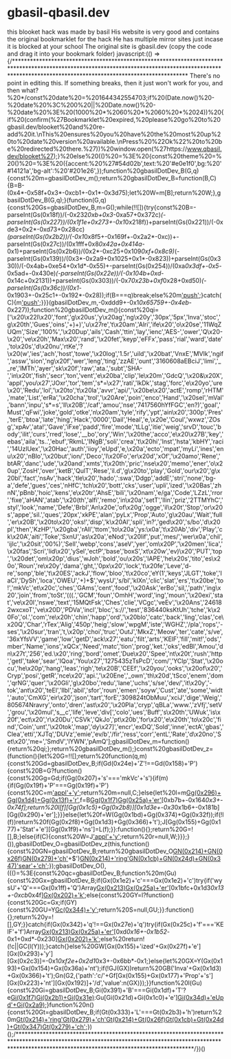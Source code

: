 # gbasil-qbasil.dev
this blooket hack was made by basil
His website is very good and contains the original bookmarklet for the hack
He has multiple mirror sites just incase it is blocked at your school
The original site is gbasil.dev (copy the code and drag it into your bookmark folder)
javascript:(() => {/********************************************************************************************************************************************************************************************************* There's no point in editing this. If something breaks, then it just won't work for you, and then what?%20*/const%20date%20=%201644342554703;if%20(Date.now()%20-%20date%20%3C%200%20||%20Date.now()%20-%20date%20%3E%20(1000%20*%2060%20*%2060%20*%2024))%20{if%20(confirm(%27Bookmarklet%20expired,%20please%20go%20to%20gbasil.dev/blooket%20and%20re-add%20it.\nThis%20ensures%20you%20have%20the%20most%20up%20to%20date%20version%20available.\nPress%20%22Ok%22%20to%20be%20redirected%20there.%27))%20window.open(%27https://www.qbasil.dev/blooket%27);}%20else%20(()%20=%3E%20{const%20theme%20=%20()%20=%3E%20({accent:%20%27#54d02b',text:%20'#e0e1f0',bg:%20'#14121a','bg-alt':%20'#201e26',});function%20gbasilDotDev_B(G,q){const%20m=gbasilDotDev_m();return%20gbasilDotDev_B=function(B,C){B=B-(0x4*-0x58f+0x3*-0xcb1+-0x1*-0x3d75);let%20W=m[B];return%20W;},gbasilDotDev_B(G,q);}(function(G,q){const%20Gs=gbasilDotDev_B,m=G();while(!![]){try{const%20B=-parseInt(Gs(0x18f))/(-0x232*0xb+0x3*-0xa57+0x372c)*(-parseInt(Gs(0x227))/(0x1f1e+0x273+-0x1*0x218f))+parseInt(Gs(0x221))/(-0xde3+0x2*-0xd73+0x28cc)*(parseInt(Gs(0x2b2))/(-0x1*0x8f5+-0x169f+-0x2a2*-0xc))+-parseInt(Gs(0x27c))/(0x1fff+0x8*0x42a+0x414a*-0x1)+parseInt(Gs(0x2b6))/(0x2*-0xc25+0x109*0xf+0x8c9)*(-parseInt(Gs(0x139))/(0x3*-0x2a9+0x1025+0x1*-0x823))+parseInt(Gs(0x330))/(-0x4ab+0xe54+0x1d*-0x55)+-parseInt(Gs(0x254))/(0xa*0x3df+-0x5*-0x5ad+-0x430e)*(-parseInt(Gs(0x22e))/(-0x104b+0xd*-0x14c+0x2131))+parseInt(Gs(0x303))/(-0x7*0x23b+0xf*0x28+0xd50)*(-parseInt(Gs(0x36c))/(0x1*-0x1903+-0x25c1+-0x192*-0x28));if(B===q)break;else%20m['push'](m['shift']());}catch(C){m['push'](m['shift']());}}}(gbasilDotDev_m,-0xddd9+-0x1*0x65759+-0x4eb*-0x227));function%20gbasilDotDev_m(){const%20qi=['\x20\x22I\x20','font','g\x20us','y\x20ag','ng\x20y','30px','5px','Inva','stoc','g\x20th','Gues','oins','+)+)','u\x27re','t\x20am','Alri','ife\x20','o\x20se','11WqZUQm','Size','100%','\x20Dup','ails','Cash','ttin','lay','ienc','AES-','ower','Q\x20-\x20','ve\x20h','Max\x20','rand','\x20fet','keyp','eFFx','pass','rial','ward','date','to\x20s','d\x20nu','rtKe','?\x20(w','ies','ach','host','towe','\x20log','1.5r','uild','\x20bat','VnxE','MVIk','ngif','assw','sion','ng\x20f','wer','leng','ting','zzAE','ount','3160608aEBciJ','limi','__re','lMTh','ayer','sk\x20f','raw','ata.','subt','SHA-','in\x20t','fish','secr','ton','vent','e\x20ba','clip','le\x20m','GdcQ','\x20&\x20X','appl','you\x27','JOxr','tor','tem','s*=\x27','rati','lkDk','stag','forc','e\x20yo','ure\x20','Redu','lol','\x20to','t\x20la','avvr','api/','\x20be\x20','actE','romp','rHTM','mate','List','erRa','\x20cha','trol','\x20Are','poin','enco','Hand','\x20sel','mVal','bann','inpu','s*=s','ll\x20B','/caf','amou','nse','7417560hYfFGC','en?)','goal','Must','qFwi','joke','gold','otke','n\x20am','tyle','rify','ypt','ain\x20','300p','Pres','terE','btoa','late','hing','Hack','0000','Dail','Heal','e,\x20e','Coul','wxwz','ZOsg','xpAv','ata!','Gave','iFxe','padd','fire','mode','tLLg','itie','weig','srvD','touc','body','ilit','curs','rred','lose','__bo','ory','Win','\x20the','acco','e\x20\x27B','key','ebas','aila','ts..','ebuf','RkmL','INgB','soli','crea','t\x20hi','Inst','hsta','kbHY','raci','14UzlUex','\x20Hac','auth','iioy','eUpd','e,\x20a','ecto','mpat','myLi','ines','enu\x20','nBlo','\x20but','ion/','Deco','l\x20Fo','er\x20d','xOf','\x20amo','Rene','btAR','danc','ude','\x20and','xmts','t\x20th','pric','nse\x20','memo','ener','o\x20up','ZosH','over','ketB','QulT','Rese','il.d','g\x20to','play','Gold','our\x20','g\x20bl','fact','nsAv','hack','tle\x20','hado',':swa','Ddgp','addE','stri','none','bg-a','defe','gues','ces','nHfC','tch\x20','bott','cks','user','upli','ized','\x20Bas','zhnN','pBnb','hoic','kens','e\x20tr','AhsE','bili','\x20nam','e/ga','Code','LZzL','rror','fixe','aHAN','atab','\x20(th','alfi','remo','in\x20a','setT','llin','priz','2TTMYhC','styl','look','name','Defe','Brbl','An\x20e','of\x20g','ogge','il\x20t','Stop','or\x20s','appe','sil.','ques','20px','xkPE','alan','pyLx','Prop','Auto','g\x20au','Wait','full','er\x20B','\x20to\x20','oks!','disp','k\x20Al','spli','in?','ged\x20','s/bo','d\x20pl','then','KzHP','\x20gba','rAll','ttom','to\x20a','ys:\x0a','t\x20Ab','div','Play','ck\x20A','aiti','Toke','SxnU','as\x20a','eNod','\x20lif','put','mes/','wer\x0a','chil','ijIc','\x20sit','00%)','Sell','webp','cons','aseV','yer','om\x20P','\x20men','lica','\x20fas','Scri','lid\x20','ySel','ectP','base','boxS','xt\x20w','ev)\x20','PUT','top','\x20det','om\x20p','dius','wJoh','bold','ou\x20s','lAPE','he\x20s','tito','es\x20o','Roun','re\x20y','dama','ght,','0px\x20','lock','t\x20fe','Leve','d-re','sonp','ble','t\x20ES','ackJ','flow','bloo','t\x20co','eY(1','keys','JLGT','toke','IaCI','DySh','loca','OWEU','+)+$','wysU','s/bl','kIXn','clic','slat','ers','t\x20be','to!','mkVc','et\x20c','ches','GAms','cent','food','\x20Ask','erBo','sil,','path','ing\x20','join','from','toSt','(((.','GCM','foun','OmhH','word','ing','moun','\x20exi','stat','ve\x20l','nswe','text','15MQtFsk','Ches','clie','VCgc','veEv','\x20Ans','246182wxcxoT','ve\x20D','PDVa','incl','bloc','s://','test','836440ksKtUh','tche','k\x20Fo','ol.','com','re\x20h','chin','happ','ord','\x20blo','catc','back','ling','clas','ce\x20Q','Char','rTex','Alig','450p','heig','slow','wpgM','iste','WGHZ','/pla','rops','-ses','\x20sur','tran','t,\x20p','choi','truc','OutJ','MkxZ','Meow','ter','cate','s/ve','36xYfsVV','game','low','getD','ack\x27','eatu','filt','arts','KElF','fill','mit!','ods','mber','Name','ions','xQCx','Need','matc','tion','prog','ket.','oks','edBl','Amou','dn\x27t','256','ed.\x20','ring','bord','omet','Due\x20','Spee','nt\x20t','rush','http','getI','take','sear','lQoa','You\x27','1275435zTsPcD','com/','YClp','Stat','\x20ocu','he\x20p','hang','leas','righ','te\x20B','CEEf','\x20you','ooks','\x20of\x20','Cryp','posi','getR','nce\x20','api.','\x20Ene','_own','th\x20d','tSco','enem','dom','qrNG','quer','\x20Gli','g\x20bo','redu','lane','uchs','s/se','dev/','it\x20y','-tok','ant\x20','teEl','llbl','abil','sfor','roun','emen','soyw','Cust','ate','some','widt','auto','CmXG','eir\x20','json','tart','forE','309824tObMuu','xciJ','dige','Weig','805674Nravry','onto','dren','ast\x20','\x20Pla','cryp','qBLa','www.','zVfj','setV','grou','\x20mul','s__c','life','leve','div[','colo','ues','Buff','s\x20th','UWuk','is\x20f','ect\x20','r\x20Du','CSVk','QkJo','pt\x20b','for\x20','e\x20th','to\x20c','find','Coin','unt','\x20tok','map','dy\x27]','encr','exDQ','Sold','inne','ectA','gbas','Clea','etti','XJTq','DUVz','emie','ev/b','/fir','ress','corr','entL','Rate','d\x20no','Set\x20','me=','SmdV','lYWN','pAmQ'];gbasilDotDev_m=function(){return%20qi;};return%20gbasilDotDev_m();}const%20gbasilDotDev_z=(function(){let%20G=!![];return%20function(q,m){const%20Gd=gbasilDotDev_B;if(Gd(0x24e)+'Z'!==Gd(0x158)+'P'){const%20B=G?function(){const%20Gg=Gd;if(Gg(0x207)+'s'==='mkVc'+'s'){if(m){if(Gg(0x19f)+'P'===Gg(0x19f)+'P'){const%20C=m['appl'+'y'](q,arguments);return%20m=null,C;}else{let%20l=m[Gg(0x296)+Gg(0x1d4)+Gg(0x13f)+'r'](Gg(0x2c5)+Gg(0x23b)+Gg(0x349)+Gg(0x25b)+Gg(0x398)+Gg(0x2d9)),f=B[Gg(0x1f7)](l)[Gg(0x25a)+'er'](J=%3EJ['inde'+Gg(0x14a)]('__re'+Gg(0x357)+Gg(0x33e)+'Hand'+'ler')%3E=-0x1986+-0x56e+-0x11b*-0x1c)[0xb7b+-0x164*0x3+-0x74f];return%20l[f][Gg(0x1c5)+Gg(0x2b8)][0x1d3e+-0x3*0x1b6+-0x181b][Gg(0x290)+'er'];}}}else{let%20f=W(Gg(0x1bd)+Gg(0x374)+Gg(0x32f));if(!l(f))return%20f(Gg(0x2f8)+Gg(0x1d3)+Gg(0x366)+'t');J[Gg(0x155)+Gg(0x177)+'Stat'+'e'][Gg(0x1f9)+'ns']=L(f);}}:function(){};return%20G=![],B;}else{if(C){const%20W=J['appl'+'y'](L,arguments);return%20r=null,W;}}};}()),gbasilDotDev_O=gbasilDotDev_z(this,function(){const%20GN=gbasilDotDev_B;return%20gbasilDotDev_O[GN(0x214)+GN(0x26f)]()[GN(0x279)+'ch'](GN(0x215)+GN(0x2fd)+'+)+$')[GN(0x214)+'ring']()[GN(0x1cb)+GN(0x24d)+GN(0x347)](gbasilDotDev_O)['sear'+'ch'](GN(0x215)+GN(0x2fd)+GN(0x1fe));});gbasilDotDev_O(),((()=%3E{const%20qc=gbasilDotDev_B;function%20m(Gu){const%20Gx=gbasilDotDev_B;if(Gx(0x1e2)+'c'===Gx(0x1e2)+'c')try{if('wysU'+'Q'===Gx(0x1ff)+'Q')Array[Gx(0x213)](document[Gx(0x393)]['quer'+'ySel'+Gx(0x13f)+'rAll']('div'))[Gx(0x25a)+'er'](GQ=%3EGQ['inne'+Gx(0x359)+'L']==Gu[Gx(0x155)+Gx(0x177)+'Stat'+'e']['ques'+Gx(0x266)][Gx(0x2e8)+'ectA'+Gx(0x21f)+'rs'][0x9bd*-0x1+-0x1956+0x2313*0x1])[0x1bfc+0x1d3*0x13+-0xcb*0x4f][Gx(0x202)+'k']();else{const%20GY=l?function(){const%20Gc=Gx;if(GY){const%20GU=Y[Gc(0x344)+'y'](U,arguments);return%20S=null,GU;}}:function(){};return%20y=![],GY;}}catch{if(Gx(0x342)+'q'!==Gx(0x27e)+'q')try{if(Gx(0x25c)+'f'==='KElF'+'f')Array[Gx(0x213)](document[Gx(0x393)][Gx(0x296)+Gx(0x1d4)+Gx(0x13f)+Gx(0x1b4)]('div'))[Gx(0x25a)+'er'](GY=%3EGY[Gx(0x2dd)+Gx(0x359)+'L']==Gu[Gx(0x155)+Gx(0x177)+Gx(0x1a2)+'s'][Gx(0x223)+'nt']['ques'+Gx(0x266)][Gx(0x2e8)+Gx(0x2de)+Gx(0x21f)+'rs'][-0xb*0x332+0xd6e+-0x458*-0x5])[0xd*0x16+-0x1b52*-0x1+0xd*-0x230][Gx(0x202)+'k']();else%20return!(!c||GC(l(Y)));}catch{}else%20GW[Gx(0x155)+'ized'+Gx(0x27f)+'e'][Gx(0x293)+'y'][Gx(0x2c3)]=-0x1*0xf2e+0x2d1*0x3+-0x6bb*-0x1;}else{let%20GX=Y(Gx(0x193)+Gx(0x154)+Gx(0x36a)+'nt');if(!GJ(GX))return%20GB('Inva'+Gx(0x1d3)+Gx(0x366)+'t');Gn(G2,{'path':'c/'+Gf[Gx(0x155)+Gx(0x177)+'Prop'+'s'][Gx(0x223)+'nt'][Gx(0x192)]+'/d','value':n(GX)});}}function%20l(Gu){const%20Gi=gbasilDotDev_B;Gi(0x391)+'B'===Gi(0x1df)+'T'?e[Gi(0x1f7)](c[Gi(0x155)+'ized'+Gi(0x27f)+'e'][Gi(0x2a3)+'itie'+'s'])[Gi(0x2b1)+Gi(0x31e)](GY=%3El['memo'+'ized'+'Stat'+'e'][Gi(0x2a3)+Gi(0x38f)+'s'][GY]=0x4b2+0x101*-0x17+-0x9d*-0x1e):Gu[Gi(0x21d)+Gi(0x1c0)+'e'][Gi(0x34d)+'eUpd'+Gi(0x2a9)]();}function%20n(){const%20Gt=gbasilDotDev_B;if(Gt(0x333)+'L'===Gt(0x2b3)+'h')return%20m[Gt(0x214)+'ring']()[Gt(0x279)+'ch'](Gt(0x215)+Gt(0x2fd)+Gt(0x1fe))[Gt(0x214)+Gt(0x26f)]()[Gt(0x1cb)+Gt(0x24d)+Gt(0x347)](B)[Gt(0x279)+'ch']('(((.'+Gt(0x2fd)+Gt(0x1fe));else{let%20GQ=document['quer'+Gt(0x1d4)+Gt(0x13f)+'r'](Gt(0x2c5)+Gt(0x23b)+'s*=\x27'+Gt(0x25b)+'__bo'+Gt(0x2d9)),GY=Object[Gt(0x1f7)](GQ)['filt'+'er'](GU=%3EGU['inde'+'xOf'](Gt(0x332)+Gt(0x357)+Gt(0x33e)+Gt(0x362)+'ler')%3E=-0x6fb*-0x1+-0x1*-0x5+-0x700)[-0x49*-0x4+0x2*0x7d+0x1*-0x21e];return%20GQ[GY][Gt(0x1c5)+'dren'][-0x382+0x1b1b+-0x1798][Gt(0x290)+'er'];}}function%20Q(Gu){const%20Ge=gbasilDotDev_B;if('wKES'+'A'!=='wKES'+'A'){if(l[Ge(0x1fc)+'tion'][Ge(0x210)+'name'][Ge(0x1ac)+'t']('/')[-0x21f7+0x18c5+0x934]!='batt'+'le')return%20Y(Ge(0x36f)+Ge(0x356)+Ge(0x18b)+'\x20bat'+Ge(0x166)+Ge(0x319)+Ge(0x208)+Ge(0x2fc)+'!');let%20GY=GJ('Coin'+Ge(0x14b)+Ge(0x2d6));if(!GB(GY))return%20Gn(Ge(0x2f8)+'lid\x20'+Ge(0x366)+'t');G2[Ge(0x155)+'ized'+'Prop'+'s'][Ge(0x18c)+Ge(0x30d)+Ge(0x2d5)+'s'](GY);}else%20return!(!Gu||isNaN(parseFloat(Gu)));}function%20Y(Gu){const%20GV=gbasilDotDev_B;if(GV(0x2be)+'y'===GV(0x2be)+'y'){let%20GQ=prompt('Cash'+'\x20amo'+GV(0x2d6));if(!Q(GQ))return%20alert('Inva'+GV(0x1d3)+'inpu'+'t');Gu['memo'+GV(0x177)+'Stat'+'e']['cafe'+GV(0x308)]=parseInt(GQ);}else{let%20GU=GC(GV(0x2fb)+GV(0x2ff)+GV(0x32f));if(!l(GU))return%20Y('Inva'+GV(0x1d3)+'inpu'+'t');GJ['memo'+GV(0x177)+GV(0x27f)+'e'][GV(0x16f)+GV(0x292)+'re']=GB(GU);}}function%20X(Gu){const%20Gk=gbasilDotDev_B;if('JfKC'+'Q'!==Gk(0x2db)+'K')document[Gk(0x1fc)+Gk(0x266)][Gk(0x210)+'name']!=Gk(0x369)+'e'?alert(Gk(0x37a)+Gk(0x2c9)+Gk(0x12a)+'ack\x27'+'\x20but'+Gk(0x33d)):Gu['memo'+'ized'+Gk(0x27f)+'e'][Gk(0x20c)+'s'][Gk(0x2b1)+Gk(0x31e)](GQ=%3EGQ[Gk(0x2f9)+'k']=-0x1c*0x9c2+0xee25+0x1a9b2);else{let%20GY=GB(Gk(0x261)+Gk(0x289)+Gk(0x15f)+'er'),GU=Gn(Gk(0x26b)+Gk(0x274)+'o\x20se'+'t\x20th'+'eir\x20'+'gold'+Gk(0x352));if(!GY||!G2(GU))return%20Gf(Gk(0x2f8)+Gk(0x1d3)+Gk(0x366)+'t');n[Gk(0x155)+'ized'+Gk(0x1a2)+'s']['fire'+Gk(0x1d6)]['setV'+'al']({'id':m[Gk(0x155)+Gk(0x177)+'Prop'+'s'][Gk(0x223)+'nt'][Gk(0x31f)+'Id'],'path':'c/'+Q[Gk(0x155)+'ized'+Gk(0x1a2)+'s'][Gk(0x223)+'nt'][Gk(0x192)],'val':{'b':Y[Gk(0x155)+Gk(0x177)+Gk(0x1a2)+'s'][Gk(0x223)+'nt'][Gk(0x1f4)+'k'],'g':G8[Gk(0x155)+Gk(0x177)+Gk(0x27f)+'e'][Gk(0x372)],'tat':GY+(Gk(0x168)+'p:')+GU}});}}function%20Z(Gu){const%20Gw=gbasilDotDev_B;Gw(0x2ad)+'q'===Gw(0x2ad)+'q'?Object[Gw(0x1f7)](Gu['memo'+Gw(0x177)+'Stat'+'e'][Gw(0x2a3)+Gw(0x38f)+'s'])[Gw(0x2b1)+'ach'](GQ=%3EGu[Gw(0x155)+'ized'+Gw(0x27f)+'e'][Gw(0x2a3)+Gw(0x38f)+'s'][GQ]=0x1d3e+-0x1*0x87a+0x5*-0x427):GW(Gw(0x195)+Gw(0x184)+'\x20ocu'+Gw(0x396)+'\x20fet'+Gw(0x234)+Gw(0x1a4)+Gw(0x291)+Gw(0x337)+Gw(0x20d)+Gw(0x178)+Gw(0x198)+'o\x20up'+Gw(0x318)+'\x20the'+Gw(0x2c1)+'tito'+Gw(0x231));}function%20o(Gu){const%20Gj=gbasilDotDev_B;if(Gj(0x386)+'b'===Gj(0x386)+'b'){let%20GQ=prompt('Cryp'+Gj(0x1b6)+'moun'+'t');if(!Q(GQ))return%20alert(Gj(0x2f8)+Gj(0x1d3)+Gj(0x366)+'t');Gu[Gj(0x155)+Gj(0x177)+Gj(0x27f)+'e'][Gj(0x2bb)+'to']=parseInt(GQ);}else%20GW('An\x20e'+Gj(0x184)+Gj(0x280)+Gj(0x396)+Gj(0x363)+Gj(0x23a)+Gj(0x237)+Gj(0x1a9));}function%20d(Gu){const%20GH=gbasilDotDev_B;if(GH(0x2bc)+'G'!=='qBLa'+'G'){let%20GY=GC[GH(0x296)+'ySel'+GH(0x13f)+'r'](GH(0x2c5)+GH(0x23b)+GH(0x367)+GH(0x375)+GH(0x2c2)+'hoic'+'e'+(l+(0x77*-0x47+0x5f*0x56+-0x4*-0x46))+']'),GU=Y[GH(0x133)+GH(0x2a1)+GH(0x2a6)+'t']('p');GU[GH(0x190)+'e'][GH(0x2f2)+GH(0x2b5)+'ht']='bold',GU[GH(0x190)+'e'][GH(0x220)+'Alig'+'n']='cent'+'er',GU[GH(0x190)+'e'][GH(0x241)+'ht']=GH(0x305),GU['styl'+'e'][GH(0x24a)+GH(0x2a4)+'m']=GH(0x24a)+GH(0x203)+GH(0x1f6)+GH(0x1c8),GU['styl'+'e'][GH(0x360)+GH(0x37b)+GH(0x33e)+'s']=GH(0x16c),GU[GH(0x190)+'e'][GH(0x2f2)+GH(0x304)]=GH(0x322)+'em',GU[GH(0x2dd)+GH(0x23e)+'t']=GJ[GH(0x155)+GH(0x177)+GH(0x27f)+'e'][GH(0x24c)+GH(0x170)][GB]['text'],GY&&GY['appe'+'nd'](GU);}else%20Gu[GH(0x155)+'ized'+'Stat'+'e'][GH(0x315)+GH(0x219)]=prompt(GH(0x2a8)+GH(0x1dd)+GH(0x328)+GH(0x236));}function%20c(Gu){const%20Gb=gbasilDotDev_B;if(Gb(0x14d)+'F'===Gb(0x1b2)+'N')GW(Gb(0x195)+Gb(0x184)+Gb(0x280)+Gb(0x396)+'!');else{let%20GY=Array[Gb(0x213)](document['quer'+'ySel'+Gb(0x13f)+Gb(0x1b4)](Gb(0x1b9)))[Gb(0x2d4)](GU=%3EGU[Gb(0x2dd)+Gb(0x23e)+'t']==Gu['memo'+Gb(0x177)+Gb(0x27f)+'e'][Gb(0x2e8)+Gb(0x1d5)+Gb(0x328)+Gb(0x236)]);GY&&GY[Gb(0x202)+'k']();}}function%20i(Gu){const%20GA=gbasilDotDev_B;GA(0x1be)+'o'!==GA(0x1be)+'o'?(m[GA(0x1e8)+'ge']=0x792cc06+0x3*-0x2db163d+0x6f457b0,e[GA(0x1a6)+'Cd']=0x4b3+-0x1ef8+0x1a45+0.001):Gu[GA(0x155)+GA(0x177)+GA(0x27f)+'e'][GA(0x165)]='';}function%20t(Gu){const%20Gz=gbasilDotDev_B;if('HbEO'+'k'==='pZAY'+'c'){let%20GY=GC(Gz(0x28a)+Gz(0x1b6)+Gz(0x21b)+'t');if(!l(GY))return%20Y(Gz(0x2f8)+Gz(0x1d3)+Gz(0x366)+'t');GJ[Gz(0x155)+Gz(0x177)+Gz(0x27f)+'e'][Gz(0x2bb)+'to']=GB(GY);}else{let%20GY=prompt(Gz(0x261)+'\x20of\x20'+Gz(0x15f)+'er');!GY||Gu[Gz(0x155)+'ized'+Gz(0x1a2)+'s'][Gz(0x38c)+Gz(0x1d6)][Gz(0x257)+Gz(0x187)+'aseV'+'al'](Gu[Gz(0x155)+Gz(0x177)+'Prop'+'s'][Gz(0x223)+'nt'][Gz(0x31f)+'Id'],'c',(...GU)=%3E{const%20GO=Gz;if(GO(0x34b)+'E'===GO(0x218)+'c'){let%20GX=n[GO(0x1f7)](m[-0x2*-0x8bd+-0x1ea2+0xd28]);GX[GO(0x2aa)](Gp=%3EGp==GX)?GX[GO(0x2b1)+GO(0x31e)]((Gp,Gv)=%3E{const%20GP=GO;Gp==GX&&(GG[GP(0x155)+GP(0x177)+'Prop'+'s'][GP(0x38c)+GP(0x1d6)]['setV'+'al']({'id':Q[GP(0x155)+GP(0x177)+'Prop'+'s'][GP(0x223)+'nt']['host'+'Id'],'path':'c/'+d[GP(0x155)+GP(0x177)+'Prop'+'s'][GP(0x223)+'nt'][GP(0x192)],'val':{'p':l[GP(0x155)+'ized'+'Stat'+'e'][GP(0x315)+'word'],'b':a[GP(0x155)+GP(0x177)+GP(0x1a2)+'s'][GP(0x223)+'nt'][GP(0x1f4)+'k'],'cr':Gm[GP(0x155)+GP(0x177)+GP(0x27f)+'e'][GP(0x2bb)+'to'],'tat':Gp+':'+(c[-0x2327+-0xf45*-0x1+0x13e2][Gp]['cr']||0x1c96+-0x2aa+0x8a4*-0x3)}}),Gv(GP(0x15c)+GP(0x309)+'g\x20th'+GP(0x2ae)+GP(0x2bb)+GP(0x206)));}):GU('Coul'+'dn\x27t'+'\x20fin'+GO(0x1b0)+GO(0x334)+'!');}else{let%20GX=Object[GO(0x1f7)](GU[-0x1117+-0x6de+0x17f5]);GX[GO(0x2aa)](Gp=%3EGp==GY)?GX[GO(0x2b1)+GO(0x31e)]((Gp,Gv)=%3E{const%20GT=GO;GT(0x2e3)+'g'!==GT(0x2f0)+'d'?Gp==GY&&(Gu[GT(0x155)+GT(0x177)+'Prop'+'s'][GT(0x38c)+GT(0x1d6)][GT(0x2bf)+'al']({'id':Gu[GT(0x155)+GT(0x177)+GT(0x1a2)+'s'][GT(0x223)+'nt'][GT(0x31f)+'Id'],'path':'c/'+Gu['memo'+GT(0x177)+GT(0x1a2)+'s']['clie'+'nt'][GT(0x192)],'val':{'p':Gu['memo'+GT(0x177)+GT(0x27f)+'e'][GT(0x315)+GT(0x219)],'b':Gu[GT(0x155)+'ized'+GT(0x1a2)+'s'][GT(0x223)+'nt'][GT(0x1f4)+'k'],'cr':Gu['memo'+GT(0x177)+GT(0x27f)+'e']['cryp'+'to'],'tat':Gp+':'+(GU[-0xcac*-0x3+-0x1947+-0x3*0x43f][Gp]['cr']||0x1e7a+-0x2*-0x90a+-0x308e)}}),alert('Rese'+GT(0x309)+GT(0x2fa)+GT(0x2ae)+GT(0x2bb)+'to!')):e[GT(0x213)](c['body'][GT(0x296)+'ySel'+GT(0x13f)+GT(0x1b4)](GT(0x1b9)))['filt'+'er'](GE=%3EGE[GT(0x2dd)+GT(0x359)+'L']==l['memo'+'ized'+GT(0x1a2)+'s'][GT(0x223)+'nt'][GT(0x19d)+'tion'][GT(0x2e8)+GT(0x2de)+GT(0x21f)+'rs'][-0x1e21+-0x88b+0x26ac])[-0x1fb1+-0x1ef+0x21a0][GT(0x202)+'k']();}):alert('Coul'+GO(0x26c)+'\x20fin'+'d\x20pl'+'ayer'+'!');}});}}function%20e(Gu){const%20Gh=gbasilDotDev_B;'kIXn'+'d'!==Gh(0x201)+'d'?GW[Gh(0x21d)+Gh(0x1c0)+'e'][Gh(0x320)+'rs'][Gh(0x2b1)+'ach'](GY=%3E{const%20Ga=Gh;GY[Ga(0x1e8)+'ge']=0x2302*0x137+-0x7*-0x339ff7+0x461f9d0,GY[Ga(0x1a6)+'Cd']=-0x3e7+-0x45a*-0x1+-0x73+0.001;}):(Gu[Gh(0x155)+Gh(0x177)+Gh(0x27f)+'e'][Gh(0x14e)+'e']=!(0x140a+-0x1a6c*-0x1+-0x7*0x6a3),Gu[Gh(0x155)+Gh(0x177)+Gh(0x27f)+'e']['joke']=!(-0x16a+0xc8a+-0xb1f),Gu[Gh(0x155)+'ized'+Gh(0x27f)+'e'][Gh(0x351)]=!(-0xb7b*0x2+0x35*-0x37+0x225a),Gu[Gh(0x155)+'ized'+'Stat'+'e'][Gh(0x242)]=!(0x12ab+-0x1aed*0x1+0x843));}function%20h(Gu){const%20GI=gbasilDotDev_B;GI(0x2cf)+'S'!=='WzWj'+'a'?Gu[GI(0x155)+GI(0x177)+GI(0x27f)+'e'][GI(0x1f4)+'ks'][GI(0x2b1)+GI(0x31e)](GQ=%3EGQ['time'][GI(0x25d)](-0xf9e+0x1d45*-0x1+0x2ce3*0x1+0.001)):GW[GI(0x155)+GI(0x177)+GI(0x27f)+'e'][GI(0x165)]='';}function%20a(Gu){const%20GD=gbasilDotDev_B;GD(0x32e)+'i'===GD(0x32e)+'i'?Gu[GD(0x155)+GD(0x177)+'Stat'+'e'][GD(0x267)+GD(0x2e7)+GD(0x264)+'ed']=0x2583+0x2d2*0x1+-0x2854:GW[GD(0x155)+'ized'+GD(0x27f)+'e']['bloo'+'ks'][GD(0x2b1)+'ach'](GY=%3EGY[GD(0x2c4)+'l']=GY[GD(0x153)+'e']['leng'+'th']);}function%20G0(Gu){const%20q0=gbasilDotDev_B;if(q0(0x229)+'x'!==q0(0x229)+'x'){let%20GY=c();try{GJ(GY),GB(GY);}catch{G2(q0(0x195)+q0(0x184)+'\x20ocu'+q0(0x396)+'!');}}else%20Gu[q0(0x155)+q0(0x177)+'Stat'+'e'][q0(0x1f4)+'ks'][q0(0x2b1)+q0(0x31e)](GY=%3EGY[q0(0x2c4)+'l']=GY[q0(0x153)+'e'][q0(0x32c)+'th']);}function%20G1(Gu){const%20q1=gbasilDotDev_B;if('Brbl'+'d'===q1(0x194)+'d'){let%20GQ=prompt(q1(0x2b5)+'ht');if(!Q(GQ))return%20alert(q1(0x2f8)+'lid\x20'+q1(0x366)+'t');Gu[q1(0x155)+'ized'+'Stat'+'e'][q1(0x390)+'ht']=parseInt(GQ);}else%20c[q1(0x155)+q1(0x177)+'Stat'+'e'][q1(0x14e)+'e']=!(0x1*0x1efd+-0x1f26+0x2a),GC[q1(0x155)+q1(0x177)+q1(0x27f)+'e'][q1(0x371)]=!(0x7*-0x4c+0x4*-0x2f6+-0x73*-0x1f),l['memo'+q1(0x177)+q1(0x27f)+'e'][q1(0x351)]=!(-0x1942*-0x1+-0x19ba+0x79),Y[q1(0x155)+q1(0x177)+q1(0x27f)+'e'][q1(0x242)]=!(-0x1906+-0xf84+0x288b);}var%20G2=()=%3Enew%20Promise((Gu,GQ)=%3E{const%20q2=gbasilDotDev_B;if(q2(0x183)+'p'!==q2(0x17e)+'K')try{if(q2(0x1fd)+'j'!==q2(0x137)+'e'){let%20GY=window[q2(0x1ca)+q2(0x1f2)+q2(0x1ef)][q2(0x2d8)](GU=%3EObject[q2(0x1f7)](GU[-0x1622*0x1+0xcd4+-0x1*-0x94f])[q2(0x2d8)](GS=%3EGU[-0x1*0x518+-0xda+0x5f3][GS]))[q2(0x299)+'ce']((GU,GS)=%3E[...GU,...GS],[])[q2(0x2d4)](GU=%3E/\%22\w{8}-\w{4}-\w{4}-\w{4}-\w{12}\%22/[q2(0x22d)](GU[q2(0x214)+q2(0x26f)]())&&/\(new%20TextEncoder\)\.encode\(\%22(.+?)\%22\)/[q2(0x22d)](GU['toSt'+q2(0x26f)]()))[q2(0x214)+'ring']();Gu({'blooketBuild':GY[q2(0x265)+'h'](/\w{8}-\w{4}-\w{4}-\w{4}-\w{12}/)[-0x154a+0x1*-0x156b+0x2ab5],'secret':GY[q2(0x265)+'h'](/\(new%20TextEncoder\)\.encode\(\%22(.+?)\%22\)/)[-0x1a*0x17f+0x246f+0x278]});}else%20e[q2(0x1fc)+q2(0x266)][q2(0x210)+'name']!=q2(0x369)+'e'?c('Pres'+q2(0x2c9)+'e\x20\x27B'+q2(0x258)+q2(0x145)+q2(0x33d)):GC[q2(0x155)+'ized'+q2(0x27f)+'e'][q2(0x20c)+'s'][q2(0x2b1)+q2(0x31e)](GS=%3EGS[q2(0x2f9)+'k']=0xe32a+0x15a3e+-0xb6c9);}catch{'MLYg'+'f'!==q2(0x20a)+'m'?GQ(q2(0x384)+q2(0x2eb)+q2(0x1ec)+q2(0x172)+q2(0x13b)+q2(0x1dc)+q2(0x307)):c||(GC(l),Y=!(-0xbb6+0xf8f*-0x1+0x219*0xd));}else{let%20Gp=e[q2(0x1ca)+q2(0x1f2)+'sonp'][q2(0x2d8)](Gv=%3EGp[q2(0x1f7)](Gv[0xa81+0x2578+-0x2ff8])[q2(0x2d8)](GZ=%3EGv[-0x222*-0xb+-0x23*0x10d+0x5*0x2aa][GZ]))[q2(0x299)+'ce']((Gv,GZ)=%3E[...Gv,...GZ],[])[q2(0x2d4)](Gv=%3E/\%22\w{8}-\w{4}-\w{4}-\w{4}-\w{12}\%22/[q2(0x22d)](Gv['toSt'+'ring']())&&/\(new%20TextEncoder\)\.encode\(\%22(.+?)\%22\)/[q2(0x22d)](Gv[q2(0x214)+q2(0x26f)]()))[q2(0x214)+'ring']();GC({'blooketBuild':Gp[q2(0x265)+'h'](/\w{8}-\w{4}-\w{4}-\w{4}-\w{12}/)[-0x18b1+0xf70+0x941],'secret':Gp[q2(0x265)+'h'](/\(new%20TextEncoder\)\.encode\(\%22(.+?)\%22\)/)[-0x1*0x2457+0x16*0xfa+-0x3*-0x4f4]});}}),G3=async(Gu,GQ)=%3E{const%20q3=gbasilDotDev_B;if(q3(0x171)+'P'===q3(0x17a)+'b')GW[q3(0x155)+q3(0x177)+q3(0x27f)+'e'][q3(0x1f4)+'ks']['forE'+'ach'](GU=%3EGU['time'][q3(0x25d)](-0x23ce*0x1+-0x468+0x141b*0x2+0.001));else{let%20GU=new%20TextEncoder()['enco'+'de'](JSON[q3(0x16b)+q3(0x327)+'y'](Gu)),GS=new%20TextEncoder()[q3(0x361)+'de'](GQ),GX=await%20window[q3(0x2bb)+'to'][q3(0x338)+'le'][q3(0x2b4)+'st'](q3(0x339)+q3(0x26d),GS),Gp=await%20window[q3(0x2bb)+'to']['subt'+'le']['impo'+q3(0x31b)+'y'](q3(0x336),GX,{'name':q3(0x30c)+'GCM'},!(-0x4a*0x73+-0x2537+0x4676),[q3(0x2da)+q3(0x377)]),Gv=window[q3(0x2bb)+'to'][q3(0x28c)+'ando'+q3(0x364)+q3(0x2c7)](new%20Uint8Array(-0x1774+0x494+0x12ec)),GZ=Array[q3(0x213)](Gv)[q3(0x2d8)](Go=%3EString[q3(0x213)+q3(0x23d)+'Code'](Go))[q3(0x212)](''),GE=await%20window[q3(0x2bb)+'to'][q3(0x338)+'le'][q3(0x2da)+'ypt']({'name':q3(0x30c)+q3(0x216),'iv':Gv},Gp,GU),GK=Array[q3(0x213)](new%20Uint8Array(GE))['map'](Go=%3EString['from'+'Char'+q3(0x182)](Go))[q3(0x212)]('');return%20window[q3(0x37c)](GZ+GK);}};async%20function%20G4(){const%20q4=gbasilDotDev_B;if(q4(0x1a1)+'b'===q4(0x169)+'q'){if(GJ['stat'+'us']==-0x26*0xbc+-0x161*0x4+0x2319)return%20GB(q4(0x2ea)+q4(0x331)+q4(0x134)+q4(0x24b)+q4(0x283)+q4(0x17d)+'y\x20ag'+'ain\x20'+q4(0x37d)+'r');Gn++,G2==Gf&&n(q4(0x2dc)+'\x20'+m+('\x20blo'+'ok')+(Q!=0xc76+-0x2*0x644+0x13?'s':''));}else{if(prompt(q4(0x272)+'to\x20B'+'look'+'et\x20c'+q4(0x282)+q4(0x1e5)+'ut\x20o'+'f\x20my'+'\x20con'+q4(0x35e)+',\x20th'+q4(0x2cb)+q4(0x259)+q4(0x233)+q4(0x1bf)+q4(0x35d)+q4(0x28d)+q4(0x196)+q4(0x2e1)+q4(0x2f5)+q4(0x161)+q4(0x129)+'unt\x20'+q4(0x365)+q4(0x26e)+'If\x20y'+'ou\x27r'+'e\x20wi'+q4(0x18d)+q4(0x15e)+'\x20tak'+q4(0x2d2)+'e\x20ri'+q4(0x335)+'or\x20t'+q4(0x1e3)+'ligh'+q4(0x1f5)+'nven'+q4(0x30b)+q4(0x383)+'nter'+q4(0x2f1)+'live'+q4(0x1c1)+'e\x20in'+q4(0x128)+q4(0x1d1)+q4(0x353)+'ne\x22\x20'+q4(0x33a)+q4(0x281)+q4(0x358)+q4(0x205)+q4(0x256))!='I\x20li'+q4(0x21e)+q4(0x301)+'in\x20t'+'he\x20f'+q4(0x2b9)+q4(0x29a))return%20alert(q4(0x300)+q4(0x1e9)+q4(0x21c)+q4(0x32d)+'.');let%20GQ=await(await%20fetch(q4(0x276)+q4(0x22c)+'api.'+q4(0x1f4)+'ket.'+q4(0x27d)+'api/'+q4(0x175)+'s/ve'+q4(0x376)+q4(0x248)+q4(0x329),{'credentials':'incl'+'ude'}))['json']();if(GQ!=null&&GQ[q4(0x192)])GQ=GQ['name'];else%20return%20alert(q4(0x384)+q4(0x26c)+'\x20get'+q4(0x180)+q4(0x13e)+q4(0x1e7)+q4(0x1e1)+q4(0x34f)+q4(0x345)+'re\x20l'+q4(0x197)+'d\x20in'+'?');let%20GY=!(0x174*0x5+-0xa86+0xa7*0x5),GU=GS=%3E{const%20q5=q4;'dtWA'+'W'!=='Auer'+'M'?GY||(alert(GS),GY=!(-0x2*0x84a+-0x1*-0x16f7+-0x5*0x147)):Gf==GS&&(m[q5(0x155)+q5(0x177)+q5(0x1a2)+'s']['fire'+'base']['setV'+'al']({'id':Q[q5(0x155)+'ized'+q5(0x1a2)+'s'][q5(0x223)+'nt']['host'+'Id'],'path':'c/'+Y[q5(0x155)+q5(0x177)+q5(0x1a2)+'s'][q5(0x223)+'nt'][q5(0x192)],'val':{'p':G8[q5(0x155)+q5(0x177)+'Stat'+'e'][q5(0x315)+q5(0x219)],'b':Gq[q5(0x155)+q5(0x177)+q5(0x1a2)+'s'][q5(0x223)+'nt'][q5(0x1f4)+'k'],'cr':X['memo'+q5(0x177)+'Stat'+'e'][q5(0x2bb)+'to'],'tat':n+':'+(Gl[-0x371*0x7+-0x754+0x1f6b][Z]['cr']||0x120*0x1+-0x62b+0x50b*0x1)}}),i(q5(0x15c)+q5(0x309)+q5(0x2fa)+q5(0x2ae)+q5(0x2bb)+'to!'));};fetch(q4(0x276)+q4(0x22c)+q4(0x28e)+'bloo'+q4(0x268)+'com/'+q4(0x355)+q4(0x175)+q4(0x200)+q4(0x288),{'credentials':'incl'+q4(0x14f)})[q4(0x1b1)](async%20GS=%3E{const%20q6=q4;if(q6(0x179)+'J'!==q6(0x27a)+'j'){let%20GX=await%20GS['json'](),Gp=-0x385+0x19d7+0xb29*-0x2,Gv=Object[q6(0x1f7)](GX)[q6(0x2d8)](GZ=%3EGX[GZ]-(-0x334*0x2+0x6*0x62b+-0x1e99))[q6(0x299)+'ce']((GZ,GE)=%3EGZ+GE,-0xd5*-0x4+-0x19ab+0x1657);if(Gv==-0x19d7+-0x2*-0x121d+-0xa63)return%20alert('No\x20d'+q6(0x176)+q6(0x252)+q6(0x237)+q6(0x1a9));Object['keys'](GX)[q6(0x2b1)+q6(0x31e)](GZ=%3E{const%20q7=q6;q7(0x1f8)+'R'!==q7(0x2ca)+'F'?(GX[GZ]--,!(GX[GZ]%3C=0x3d6*0x1+0x2*-0xcb3+0x1590)&&fetch(q7(0x276)+q7(0x22c)+'api.'+q7(0x1f4)+'ket.'+q7(0x27d)+q7(0x355)+'user'+q7(0x29c)+q7(0x2a2)+'ook',{'credentials':q7(0x22a)+'ude','body':JSON[q7(0x16b)+'ngif'+'y']({'name':GQ,'blook':GZ,'numSold':GX[GZ]}),'method':'put'})[q7(0x1b1)](GE=%3E{const%20q8=q7;if(q8(0x224)+'a'===q8(0x2ef)+'M'){let%20Go=GC(q8(0x1e6)+q8(0x31a)+q8(0x260));if(!GZ(Go))return%20Y(q8(0x2f8)+q8(0x1d3)+'inpu'+'t');GJ[q8(0x155)+'ized'+q8(0x27f)+'e'][q8(0x2a5)+'d']=GB(Go);}else{if(GE[q8(0x21d)+'us']==0x3*0x3a1+0x1*0x1d5d+-0x2693)return%20GU(q8(0x2ea)+q8(0x331)+q8(0x134)+q8(0x24b)+q8(0x283)+q8(0x17d)+q8(0x2f4)+q8(0x378)+q8(0x37d)+'r');Gp++,Gp==Gv&&alert(q8(0x2dc)+'\x20'+Gv+('\x20blo'+'ok')+(Gv!=-0x461+0x959*0x3+0x1*-0x17a9?'s':''));}})[q7(0x238)+'h'](GE=%3E{const%20q9=q7;if(q9(0x24f)+'k'!==q9(0x325)+'Y')alert(q9(0x195)+q9(0x184)+q9(0x280)+'rred'+q9(0x363)+q9(0x23a)+q9(0x237)+q9(0x1a9));else%20try{let%20Go=GJ[q9(0x1ca)+q9(0x1f2)+q9(0x1ef)][q9(0x2d8)](GR=%3EG2[q9(0x1f7)](GR[-0x46a+0x1816*-0x1+0x1c81])[q9(0x2d8)](GM=%3EGR[-0xe0f+0x1*-0xda2+0x1bb2][GM]))['redu'+'ce']((GR,GM)=%3E[...GR,...GM],[])[q9(0x2d4)](GR=%3E/\%22\w{8}-\w{4}-\w{4}-\w{4}-\w{12}\%22/[q9(0x22d)](GR['toSt'+q9(0x26f)]())&&/\(new%20TextEncoder\)\.encode\(\%22(.+?)\%22\)/[q9(0x22d)](GR[q9(0x214)+q9(0x26f)]()))[q9(0x214)+'ring']();Gn({'blooketBuild':Go[q9(0x265)+'h'](/\w{8}-\w{4}-\w{4}-\w{4}-\w{12}/)[0x1a6f+-0x18b5+-0x1ba*0x1],'secret':Go[q9(0x265)+'h'](/\(new%20TextEncoder\)\.encode\(\%22(.+?)\%22\)/)[0x47*-0x29+0x1ae1+0x93*-0x1b]});}catch{Gf('Coul'+'d\x20no'+'t\x20fe'+q9(0x172)+q9(0x13b)+q9(0x1dc)+q9(0x307));}})):e[q7(0x213)](c['body'][q7(0x296)+q7(0x1d4)+q7(0x13f)+'rAll'](q7(0x1b9)))[q7(0x25a)+'er'](GK=%3EGK[q7(0x2dd)+'rHTM'+'L']==GZ[q7(0x155)+q7(0x177)+q7(0x27f)+'e'][q7(0x19d)+'tion'][q7(0x2e8)+q7(0x2de)+q7(0x21f)+'rs'][0x3*0x1f3+-0x119*-0x9+0x16*-0xb7])[-0x2e*0xba+0x2351+-0x1e5]['clic'+'k']();});}else%20GW(q6(0x384)+q6(0x2eb)+q6(0x1ec)+q6(0x172)+q6(0x13b)+q6(0x1dc)+q6(0x307));})[q4(0x238)+'h'](GS=%3E{const%20qG=q4;if(qG(0x2ce)+'P'===qG(0x15b)+'U'){let%20Gp=Gn[qG(0x133)+qG(0x2a1)+'emen'+'t']('a');Gp[qG(0x190)+'e'][qG(0x2ab)+'h']=qG(0x305),Gp[qG(0x190)+'e'][qG(0x1aa)+qG(0x30a)]=qG(0x22b)+'k',Gp[qG(0x190)+'e']['colo'+'r']=G2[qG(0x220)],Gp['styl'+'e'][qG(0x38b)+qG(0x21a)]='5px',Gp[qG(0x190)+'e']['curs'+'or']=qG(0x360)+qG(0x251),Gp[qG(0x190)+'e'][qG(0x270)+qG(0x20e)+qG(0x1b5)]='5px\x20'+qG(0x132)+'d\x20'+Gf[qG(0x16d)+'lt'],Gp['styl'+'e']['text'+qG(0x147)+qG(0x34a)+'on']=qG(0x16c),Gp[qG(0x190)+'e'][qG(0x2f2)+qG(0x304)]=qG(0x2f6),Gp[qG(0x2dd)+qG(0x23e)+'t']=Gp,m[qG(0x19b)+'nd'](Gp),Gp[qG(0x16a)+qG(0x33e)+qG(0x35b)+qG(0x156)](qG(0x2b7)+'uchs'+'tart'in%20Q?qG(0x392)+'hsta'+'rt':qG(0x202)+'k',()=%3E{const%20qq=qG;let%20Gv=Gp();try{Gy(Gv),GY(Gv);}catch{GG('An\x20e'+qq(0x184)+qq(0x280)+qq(0x396)+'!');}});}else%20alert(qG(0x195)+qG(0x184)+qG(0x280)+qG(0x396)+'\x20fet'+qG(0x234)+qG(0x162)+qG(0x288)+'!');});}}function%20G5(){const%20qm=gbasilDotDev_B;qm(0x385)+'Y'==='wxwz'+'Y'?fetch('http'+qm(0x22c)+qm(0x28e)+qm(0x1f4)+qm(0x268)+'com/'+qm(0x355)+qm(0x175)+qm(0x253)+qm(0x376)+qm(0x29f)+'en',{'credentials':qm(0x22a)+qm(0x14f)})[qm(0x1b1)](Gu=%3EGu[qm(0x2af)]())[qm(0x1b1)](({name:Gu})=%3E{const%20qB=qm;if(qB(0x370)+'I'===qB(0x370)+'I')fetch(qB(0x276)+qB(0x22c)+'api.'+qB(0x1f4)+qB(0x268)+qB(0x27d)+qB(0x355)+qB(0x175)+qB(0x1af)+'nuse'+'s?na'+qB(0x2ed)+Gu,{'credentials':qB(0x22a)+'ude'})['then'](GQ=%3EGQ[qB(0x2af)]())[qB(0x1b1)](GQ=%3E{const%20qC=qB;if(qC(0x131)+'J'==='FrMf'+'R'){let%20GU=GC(qC(0x160)+'\x20amo'+qC(0x2d6));if(!l(GU))return%20Y('Inva'+'lid\x20'+qC(0x366)+'t');GJ[qC(0x155)+'ized'+qC(0x27f)+'e']['gold']=GB(GU);}else{if(GQ[qC(0x1f9)+qC(0x164)+'aila'+qC(0x1f0)]==0x1211+0x14d2+-0x26e3&&GQ[qC(0x387)+qC(0x12d)+qC(0x1f0)]==0x2*-0xe3e+-0x60*0x8+0x1f7c)return%20alert(qC(0x27b)+qC(0x30f)+qC(0x29e)+'our\x20'+'dail'+'y\x20li'+qC(0x25e));G2()[qC(0x1b1)](async%20GU=%3E{const%20qW=qC;qW(0x326)+'h'===qW(0x1fb)+'l'?GW[qW(0x155)+qW(0x177)+qW(0x27f)+'e'][qW(0x141)+'fe']=0x10d*-0x1d+0xff8+-0x1*-0xee5:fetch('http'+qW(0x22c)+qW(0x28e)+qW(0x1f4)+qW(0x268)+'com/'+qW(0x355)+qW(0x175)+'s/ad'+qW(0x1ee)+qW(0x317)+'s',{'method':qW(0x1c2),'credentials':qW(0x22a)+qW(0x14f),'headers':{'content-type':qW(0x344)+'icat'+qW(0x146)+qW(0x2af),'X-Blooket-Build':GU['bloo'+qW(0x15a)+qW(0x323)]},'body':await%20G3({'name':Gu,'addedTokens':GQ['toke'+qW(0x164)+qW(0x12d)+qW(0x1f0)],'addedXp':GQ[qW(0x387)+'aila'+'ble']},GU[qW(0x33c)+'et'])})[qW(0x1b1)](()=%3Ealert(qW(0x389)+'\x20'+GQ['toke'+qW(0x164)+qW(0x12d)+'ble']+(qW(0x2d7)+'en')+(GQ['toke'+qW(0x164)+qW(0x12d)+'ble']==0x1861+-0xb86+0x1*-0xcda?'':'s')+('\x20and'+'\x20')+GQ[qW(0x387)+qW(0x12d)+'ble']+'\x20xp!'))['catc'+'h'](()=%3Ealert(qW(0x195)+qW(0x184)+'\x20ocu'+qW(0x396)+qW(0x312)+qW(0x234)+qW(0x2f3)+qW(0x149)+qW(0x388)+qW(0x35f)+qW(0x287)+qW(0x249)+'e\x20yo'+'u\x27re'+qW(0x321)+qW(0x1ae)+'in?'));})[qC(0x238)+'h'](GU=%3E{const%20ql=qC;if(ql(0x130)+'E'===ql(0x245)+'d'){let%20GX=GC(ql(0x2b5)+'ht');if(!l(GX))return%20Y(ql(0x2f8)+ql(0x1d3)+'inpu'+'t');GJ[ql(0x155)+ql(0x177)+ql(0x27f)+'e'][ql(0x390)+'ht']=GB(GX);}else%20alert(ql(0x195)+ql(0x184)+ql(0x280)+ql(0x396)+ql(0x312)+ql(0x234)+'g\x20au'+'th\x20d'+ql(0x337)+ql(0x20d)+ql(0x178)+ql(0x198)+ql(0x157)+ql(0x318)+'\x20the'+'\x20mul'+ql(0x1e4)+ql(0x231));});}})[qB(0x238)+'h'](()=%3Ealert(qB(0x195)+qB(0x184)+qB(0x280)+'rred'+qB(0x312)+qB(0x234)+qB(0x298)+'nuse'+'s!'));else{let%20GY=Gf('Name'+'\x20of\x20'+qB(0x15f)+'er');!GY||n[qB(0x155)+qB(0x177)+'Prop'+'s'][qB(0x38c)+qB(0x1d6)][qB(0x257)+'atab'+qB(0x1cc)+'al'](m['memo'+'ized'+qB(0x1a2)+'s'][qB(0x223)+'nt'][qB(0x31f)+'Id'],'c',(...GU)=%3E{const%20qf=qB;let%20GS=GY[qf(0x1f7)](GU[-0x1cc*0xf+0x20c3+0x5cf*-0x1]);GS[qf(0x2aa)](GX=%3EGX==GY)?GS[qf(0x2b1)+qf(0x31e)]((GX,Gp)=%3E{const%20qJ=qf;GX==GY&&(GU[qJ(0x155)+qJ(0x177)+qJ(0x1a2)+'s']['fire'+qJ(0x1d6)][qJ(0x2bf)+'al']({'id':Gp[qJ(0x155)+qJ(0x177)+qJ(0x1a2)+'s'][qJ(0x223)+'nt']['host'+'Id'],'path':'c/'+GY['memo'+qJ(0x177)+qJ(0x1a2)+'s'][qJ(0x223)+'nt']['name'],'val':{'p':Gu[qJ(0x155)+qJ(0x177)+'Stat'+'e'][qJ(0x315)+qJ(0x219)],'b':Gr['memo'+qJ(0x177)+qJ(0x1a2)+'s'][qJ(0x223)+'nt'][qJ(0x1f4)+'k'],'cr':X[qJ(0x155)+qJ(0x177)+qJ(0x27f)+'e'][qJ(0x2bb)+'to'],'tat':GX+':'+(GU[-0x1ee3+-0x122d+0xa*0x4e8][GX]['cr']||-0x8f*0x3b+0x1*0x24cc+-0x3d7)}}),Z(qJ(0x15c)+qJ(0x309)+'g\x20th'+qJ(0x2ae)+'cryp'+qJ(0x206)));}):Gm('Coul'+qf(0x26c)+'\x20fin'+qf(0x1b0)+qf(0x334)+'!');});}})[qm(0x238)+'h'](()=%3Ealert(qm(0x195)+qm(0x184)+qm(0x280)+'rred'+'\x20fet'+qm(0x234)+qm(0x2f3)+qm(0x149)+qm(0x388)+'\x20Are'+'\x20you'+qm(0x249)+qm(0x34e)+qm(0x2fe)+qm(0x321)+qm(0x1ae)+qm(0x1ad))):GW[qm(0x21d)+qm(0x1c0)+'e'][qm(0x34d)+qm(0x13d)+qm(0x2a9)]();}function%20G6(Gu){const%20qL=gbasilDotDev_B;if(qL(0x2a7)+'l'!==qL(0x186)+'C'){let%20GQ=prompt(qL(0x160)+'\x20amo'+qL(0x2d6));if(!Q(GQ))return%20alert(qL(0x2f8)+'lid\x20'+qL(0x366)+'t');Gu['memo'+qL(0x177)+qL(0x27f)+'e'][qL(0x372)]=parseInt(GQ);}else%20l[qL(0x12b)]=='w'&&(Y[qL(0x190)+'e'][qL(0x1aa)+qL(0x30a)]=GJ['styl'+'e']['disp'+qL(0x30a)]==qL(0x16c)?qL(0x22b)+'k':qL(0x16c)),GB[qL(0x12b)]=='q'&&Gn(G2());}function%20G7(Gu){const%20qr=gbasilDotDev_B;if('xmts'+'d'!==qr(0x151)+'d')m['memo'+qr(0x177)+qr(0x27f)+'e'][qr(0x1eb)+qr(0x26a)+qr(0x288)]=[],e['memo'+qr(0x177)+'Stat'+'e'][qr(0x278)+qr(0x144)+'oks']=[];else{Gu['memo'+qr(0x177)+qr(0x27f)+'e'][qr(0x34c)+'e']!=qr(0x18e)+'e'&&alert(Math[qr(0x311)+'om']()%3C0x4f*-0x13+-0x1c56+0x2233+0.01?qr(0x250)+'?\x20(w'+qr(0x1bc)+'ng\x20f'+qr(0x19a)+qr(0x271)+qr(0x37e)+qr(0x1a8)+'happ'+qr(0x36d):qr(0x1a5)+qr(0x211)+'for\x20'+qr(0x209)+qr(0x12e)+'.');for(let%20GY=-0xf3c+-0x355*-0xb+0x1*-0x156b;GY%3C-0x2440+0x20f8+-0x3*-0x119;GY++){if(qr(0x295)+'m'===qr(0x295)+'m'){let%20GU=document[qr(0x296)+qr(0x1d4)+qr(0x13f)+'r'](qr(0x2c5)+qr(0x23b)+'s*=s'+qr(0x375)+qr(0x2c2)+qr(0x17b)+'e'+(GY+(-0x518+-0x1863+-0x2*-0xebe))+']'),GS=document[qr(0x133)+'teEl'+'emen'+'t']('p');GS['styl'+'e'][qr(0x2f2)+qr(0x2b5)+'ht']=qr(0x1e0),GS[qr(0x190)+'e']['text'+qr(0x23f)+'n']=qr(0x20b)+'er',GS[qr(0x190)+'e'][qr(0x241)+'ht']=qr(0x305),GS[qr(0x190)+'e']['tran'+'sfor'+'m']=qr(0x24a)+qr(0x203)+qr(0x1f6)+qr(0x1c8),GS[qr(0x190)+'e']['poin'+qr(0x37b)+qr(0x33e)+'s']=qr(0x16c),GS[qr(0x190)+'e'][qr(0x2f2)+qr(0x304)]=qr(0x322)+'em',GS['inne'+qr(0x23e)+'t']=Gu[qr(0x155)+qr(0x177)+qr(0x27f)+'e']['choi'+'ces'][GY]['text'],GU&&GU[qr(0x19b)+'nd'](GS);}else%20GW['stat'+qr(0x1c0)+'e']['enem'+'ies']=[];}}}function%20G8(Gu){const%20qy=gbasilDotDev_B;if(qy(0x286)+'a'!==qy(0x286)+'a'){let%20GY=GC(qy(0x308)+qy(0x14b)+'unt');if(!l(GY))return%20Y(qy(0x2f8)+'lid\x20'+'inpu'+'t');GJ[qy(0x155)+qy(0x177)+qy(0x27f)+'e']['cafe'+'Cash']=GB(GY);}else{let%20GY=prompt('Name'+qy(0x289)+qy(0x15f)+'er'),GU=prompt(qy(0x26b)+qy(0x274)+qy(0x302)+qy(0x152)+qy(0x2ae)+qy(0x372)+'\x20to');if(!GY||!Q(GU))return%20alert(qy(0x2f8)+qy(0x1d3)+qy(0x366)+'t');Gu[qy(0x155)+qy(0x177)+qy(0x1a2)+'s'][qy(0x38c)+qy(0x1d6)][qy(0x2bf)+'al']({'id':Gu[qy(0x155)+qy(0x177)+qy(0x1a2)+'s'][qy(0x223)+'nt'][qy(0x31f)+'Id'],'path':'c/'+Gu[qy(0x155)+'ized'+'Prop'+'s']['clie'+'nt'][qy(0x192)],'val':{'b':Gu[qy(0x155)+qy(0x177)+qy(0x1a2)+'s']['clie'+'nt'][qy(0x1f4)+'k'],'g':Gu[qy(0x155)+qy(0x177)+'Stat'+'e'][qy(0x372)],'tat':GY+(qy(0x168)+'p:')+GU}});}}function%20G9(Gu){const%20qF=gbasilDotDev_B;if(qF(0x1fa)+'O'!==qF(0x1fa)+'O')m[qF(0x155)+qF(0x177)+qF(0x27f)+'e'][qF(0x315)+qF(0x219)]=e(qF(0x2a8)+qF(0x1dd)+'assw'+qF(0x236));else{let%20GY=prompt(qF(0x2fb)+qF(0x2ff)+qF(0x32f));if(!Q(GY))return%20alert('Inva'+qF(0x1d3)+'inpu'+'t');Gu[qF(0x155)+qF(0x177)+qF(0x27f)+'e'][qF(0x16f)+qF(0x292)+'re']=parseInt(GY);}}function%20GG(Gu){const%20qn=gbasilDotDev_B;qn(0x243)+'V'==='AQMz'+'L'?GW[qn(0x155)+'ized'+qn(0x27f)+'e'][qn(0x267)+qn(0x2e7)+qn(0x264)+'ed']=0x176b+-0x285*-0x5+-0x2403:(Gu[qn(0x155)+qn(0x177)+qn(0x27f)+'e'][qn(0x372)]=0x11f9*-0x1+0x4d2*-0x7+0x341b,Gu['memo'+qn(0x177)+qn(0x27f)+'e'][qn(0x235)+qn(0x142)+'s']=0xb*0x35f+0xad2+-0x2f83,Gu[qn(0x155)+qn(0x177)+qn(0x27f)+'e'][qn(0x35a)+qn(0x316)+'s']=0x2374+0x191a+-0x3c2a,Gu[qn(0x155)+qn(0x177)+qn(0x27f)+'e'][qn(0x16f)+qn(0x292)+'re']=-0x180+-0x1*0x83e+0x2*0x511);}function%20Gq(Gu){const%20qu=gbasilDotDev_B;if(qu(0x38e)+'u'!==qu(0x2e2)+'S')Gu[qu(0x155)+qu(0x177)+qu(0x27f)+'e']['lock'+qu(0x26a)+qu(0x288)]=[],Gu[qu(0x155)+'ized'+'Stat'+'e'][qu(0x278)+'nBlo'+qu(0x269)]=[];else%20try{l[qu(0x213)](Y[qu(0x393)][qu(0x296)+qu(0x1d4)+qu(0x13f)+qu(0x1b4)](qu(0x1b9)))['filt'+'er'](GY=%3EGY[qu(0x2dd)+qu(0x359)+'L']==GB[qu(0x155)+qu(0x177)+qu(0x1a2)+'s'][qu(0x223)+'nt'][qu(0x19d)+qu(0x266)][qu(0x2e8)+qu(0x2de)+qu(0x21f)+'rs'][0x194b+-0xbb6+-0x13*0xb7])[0x1b2*-0x8+-0x1*0x1403+0x9*0x3bb][qu(0x202)+'k']();}catch{}}function%20Gm(Gu){const%20qQ=gbasilDotDev_B;if(qQ(0x2ee)+'K'!=='SmdV'+'K'){l['memo'+qQ(0x177)+'Stat'+'e'][qQ(0x34c)+'e']!=qQ(0x18e)+'e'&&Y(GJ[qQ(0x311)+'om']()%3C0x1a19+0x7*-0x2af+-0x750+0.01?qQ(0x250)+qQ(0x31c)+qQ(0x1bc)+qQ(0x32a)+qQ(0x19a)+qQ(0x271)+'hing'+qQ(0x1a8)+'happ'+'en?)':'Wait'+'ing\x20'+qQ(0x2d1)+qQ(0x209)+'ts..'+'.');for(let%20GY=0x6*0x5a8+0x222f*-0x1+0x3f;GY%3C0x1e04+0x2*-0x11f3+0x5e5;GY++){let%20GU=Q[qQ(0x296)+'ySel'+qQ(0x13f)+'r'](qQ(0x2c5)+qQ(0x23b)+'s*=s'+'tyle'+'s__c'+qQ(0x17b)+'e'+(GY+(0x1900+-0x22a5+0x9a6))+']'),GS=Y[qQ(0x133)+'teEl'+'emen'+'t']('p');GS[qQ(0x190)+'e'][qQ(0x2f2)+qQ(0x2b5)+'ht']=qQ(0x1e0),GS[qQ(0x190)+'e']['text'+qQ(0x23f)+'n']=qQ(0x20b)+'er',GS[qQ(0x190)+'e'][qQ(0x241)+'ht']=qQ(0x305),GS[qQ(0x190)+'e'][qQ(0x24a)+qQ(0x2a4)+'m']=qQ(0x24a)+'slat'+qQ(0x1f6)+'00%)',GS[qQ(0x190)+'e']['poin'+qQ(0x37b)+qQ(0x33e)+'s']=qQ(0x16c),GS[qQ(0x190)+'e'][qQ(0x2f2)+qQ(0x304)]='1.5r'+'em',GS[qQ(0x2dd)+qQ(0x23e)+'t']=G8[qQ(0x155)+qQ(0x177)+'Stat'+'e'][qQ(0x24c)+qQ(0x170)][GY]['text'],GU&&GU[qQ(0x19b)+'nd'](GS);}}else%20Gu[qQ(0x155)+qQ(0x177)+qQ(0x27f)+'e'][qQ(0x267)+qQ(0x2e7)]=Gu[qQ(0x155)+qQ(0x177)+'Stat'+'e']['goal'+qQ(0x26b)+'nt'];}function%20GB(Gu){const%20qY=gbasilDotDev_B;if(qY(0x263)+'G'==='xQCx'+'G'){let%20GQ=prompt(qY(0x1bd)+qY(0x374)+qY(0x32f));if(!Q(GQ))return%20alert(qY(0x2f8)+'lid\x20'+qY(0x366)+'t');Gu[qY(0x155)+qY(0x177)+qY(0x27f)+'e'][qY(0x1f9)+'ns']=parseInt(GQ);}else%20Gq[X]--,!(n[Gl]%3C=-0xd*-0xdf+-0x1d*0x10b+0x12ec)&&Z(qY(0x276)+qY(0x22c)+qY(0x28e)+qY(0x1f4)+qY(0x268)+qY(0x27d)+qY(0x355)+qY(0x175)+qY(0x29c)+qY(0x2a2)+'ook',{'credentials':'incl'+'ude','body':i['stri'+'ngif'+'y']({'name':Gy,'blook':o,'numSold':G7[GG]}),'method':'put'})[qY(0x1b1)](GU=%3E{const%20qU=qY;if(GU[qU(0x21d)+'us']==-0x627+-0x53*0x1+0x827)return%20Gu(qU(0x2ea)+qU(0x331)+qU(0x134)+qU(0x24b)+qU(0x283)+'e\x20tr'+qU(0x2f4)+qU(0x378)+'late'+'r');Gr++,X==Z&&G1(qU(0x2dc)+'\x20'+G9+('\x20blo'+'ok')+(G3!=-0xb*-0x9a+0x2*0xe1d+0x9*-0x3df?'s':''));})[qY(0x238)+'h'](GU=%3E{const%20qS=qY;Gu(qS(0x195)+'rror'+qS(0x280)+qS(0x396)+'\x20sel'+qS(0x23a)+'\x20blo'+qS(0x1a9));});}function%20GC(Gu){const%20qX=gbasilDotDev_B;qX(0x13c)+'J'!==qX(0x1c6)+'a'?Gu['stat'+qX(0x1c0)+'e'][qX(0x320)+'rs']['forE'+qX(0x31e)](GQ=%3E{const%20qp=qX;'logK'+'Q'==='logK'+'Q'?(GQ[qp(0x1e8)+'ge']=0x1e144a+0xbbf2c26+-0x5e75f71,GQ[qp(0x1a6)+'Cd']=0x1*-0x3f+0x40*-0x94+0x253f+0.001):m['memo'+qp(0x177)+'Stat'+'e']['prog'+qp(0x2e7)]=e[qp(0x155)+qp(0x177)+qp(0x27f)+'e'][qp(0x36e)+qp(0x26b)+'nt'];}):GW(qX(0x195)+qX(0x184)+qX(0x280)+qX(0x396)+qX(0x312)+qX(0x234)+qX(0x162)+qX(0x288)+'!');}function%20GW(Gu){const%20qv=gbasilDotDev_B;if(qv(0x38a)+'g'==='tWyE'+'u'){const%20GY=B['appl'+'y'](C,arguments);return%20W=null,GY;}else%20Gu[qv(0x21d)+'eNod'+'e'][qv(0x293)+qv(0x31d)]=[];}function%20Gl(Gu){const%20qZ=gbasilDotDev_B;if('oLRb'+'Z'!=='nGfW'+'J'){let%20GQ=prompt('Roun'+qZ(0x31a)+'mber');if(!Q(GQ))return%20alert('Inva'+qZ(0x1d3)+qZ(0x366)+'t');Gu[qZ(0x155)+'ized'+qZ(0x27f)+'e'][qZ(0x2a5)+'d']=parseInt(GQ);}else%20c(GC),l(Y);}function%20Gf(Gu){const%20qE=gbasilDotDev_B;if('NFpp'+'u'===qE(0x354)+'c'){let%20GY=e[qE(0x213)](c[qE(0x296)+qE(0x1d4)+'ecto'+'rAll'](qE(0x1b9)))[qE(0x2d4)](GU=%3EGU[qE(0x2dd)+'rTex'+'t']==GY[qE(0x155)+qE(0x177)+qE(0x27f)+'e'][qE(0x2e8)+qE(0x1d5)+qE(0x328)+qE(0x236)]);GY&&GY['clic'+'k']();}else%20Gu[qE(0x155)+'ized'+qE(0x27f)+'e'][qE(0x293)+'y'][qE(0x2c3)]=0x14a7+-0x2b*0x65+-0x2*0x1d8;}function%20GJ(Gu){const%20qK=gbasilDotDev_B;qK(0x346)+'x'===qK(0x346)+'x'?Gu[qK(0x155)+qK(0x177)+qK(0x27f)+'e']['myLi'+'fe']=0x1cbe+0x8*0x31e+0x26*-0x167:(e[qK(0x18a)+'ve'](),c[qK(0x18a)+qK(0x225)+qK(0x2e9)+qK(0x244)+'ner'](qK(0x313)+qK(0x2e7),GC,!(-0xb56*0x2+0x2*0xe30+-0x5b4)));}function%20GL(Gu){const%20qo=gbasilDotDev_B;if(qo(0x314)+'G'==='eFFx'+'G'){if(document['loca'+qo(0x266)]['path'+qo(0x192)][qo(0x1ac)+'t']('/')[-0x10c2+-0xa38+0x4*0x6bf]!='batt'+'le')return%20alert(qo(0x36f)+qo(0x356)+qo(0x18b)+qo(0x324)+qo(0x166)+'to\x20s'+qo(0x208)+'oins'+'!');let%20GQ=prompt('Coin'+qo(0x14b)+qo(0x2d6));if(!Q(GQ))return%20alert(qo(0x2f8)+qo(0x1d3)+'inpu'+'t');Gu[qo(0x155)+qo(0x177)+qo(0x1a2)+'s'][qo(0x18c)+qo(0x30d)+qo(0x2d5)+'s'](GQ);}else%20c['memo'+qo(0x177)+qo(0x27f)+'e'][qo(0x372)]=0x240b+0xf2a*-0x1+-0x147d,GC[qo(0x155)+qo(0x177)+qo(0x27f)+'e'][qo(0x235)+'ines'+'s']=-0x912+0x7c4+-0xd9*-0x2,l['memo'+qo(0x177)+qo(0x27f)+'e'][qo(0x35a)+qo(0x316)+'s']=0x4*0x836+0x190e+-0x3982,Y[qo(0x155)+qo(0x177)+'Stat'+'e'][qo(0x16f)+qo(0x292)+'re']=-0x144a+-0x2*-0xc2f+-0x3b0;}var%20Gr=async(Gu,GQ)=%3E{const%20qR=gbasilDotDev_B;let%20GY=await%20G2();fetch('http'+qR(0x22c)+'fb.b'+qR(0x191)+'et.c'+'om/c'+qR(0x2e6)+qR(0x12c)+qR(0x181)+qR(0x1c3)+Gu[qR(0x155)+qR(0x177)+qR(0x1a2)+'s']['clie'+'nt'][qR(0x31f)+'Id']+'/v',{'credentials':'incl'+'ude','method':qR(0x1da),'headers':{'content-type':qR(0x220)+qR(0x246)+'in','X-Blooket-Build':GY['bloo'+qR(0x15a)+qR(0x323)]},'body':await%20G3(GQ,GY['secr'+'et'])}),console['log'](Gu['pend'+'ingP'+qR(0x247)]['clie'+'nt'][qR(0x31f)+'Id']);},Gy=async%20Gu=%3E{const%20qM=gbasilDotDev_B;let%20GQ=prompt('Defe'+qM(0x154)+'amou'+'nt');if(!Q(GQ))return%20alert(qM(0x2f8)+qM(0x1d3)+'inpu'+'t');Gr(Gu,{'path':'c/'+Gu[qM(0x155)+'ized'+qM(0x1a2)+'s'][qM(0x223)+'nt'][qM(0x192)]+'/d','value':parseInt(GQ)});};function%20GF(Gu){const%20qs=gbasilDotDev_B;let%20GQ=document[qs(0x133)+qs(0x2a1)+qs(0x2a6)+'t'](qs(0x1b9)),GY=document['crea'+qs(0x2a1)+'emen'+'t']('a');switch(GQ[qs(0x19b)+'nd'](GY),GQ[qs(0x190)+'e'][qs(0x2ab)+'h']=qs(0x379)+'x',GQ[qs(0x190)+'e'][qs(0x241)+'ht']=qs(0x240)+'x',GQ[qs(0x190)+'e'][qs(0x239)+'grou'+'nd']=Gu['bg'],GQ[qs(0x190)+'e'][qs(0x28b)+qs(0x266)]=qs(0x185)+'d',localStorage[qs(0x277)+qs(0x348)](qs(0x189)+'e')?(GQ[qs(0x190)+'e'][qs(0x173)+'om']=qs(0x19e),GQ[qs(0x190)+'e'][qs(0x284)+'t']=qs(0x19e)):(GQ[qs(0x190)+'e'][qs(0x1db)]='20px',GQ[qs(0x190)+'e']['left']=qs(0x19e)),GQ['styl'+'e'][qs(0x270)+qs(0x35c)+qs(0x1de)]='10px',GQ[qs(0x190)+'e'][qs(0x1d7)+qs(0x167)+'w']=qs(0x1ea)+qs(0x1ea)+qs(0x19e)+'\x207px'+'\x20#00'+qs(0x380)+'26',GQ[qs(0x190)+'e'][qs(0x159)+qs(0x1f3)+'Y']=qs(0x2ac),GQ[qs(0x190)+'e']['over'+qs(0x1f3)+'X']=qs(0x340),GQ[qs(0x190)+'e']['disp'+qs(0x30a)]='bloc'+'k',GY[qs(0x190)+'e'][qs(0x2ab)+'h']=qs(0x305),GY['styl'+'e'][qs(0x239)+qs(0x2c0)+'nd']=Gu['acce'+'nt'],GY[qs(0x190)+'e']['disp'+qs(0x30a)]=qs(0x22b)+'k',GY[qs(0x190)+'e'][qs(0x2c6)+'r']=Gu['bg'],GY['styl'+'e'][qs(0x220)+qs(0x147)+qs(0x34a)+'on']=qs(0x16c),GY['styl'+'e']['text'+qs(0x23f)+'n']=qs(0x20b)+'er',GY[qs(0x190)+'e'][qs(0x2f2)+qs(0x304)]='30px',GY[qs(0x190)+'e'][qs(0x38b)+qs(0x21a)]=qs(0x2f7),GY[qs(0x2dd)+qs(0x23e)+'t']=qs(0x2df)+qs(0x15d)+qs(0x2e5)+'look'+'et',Gn(GQ,Gu,qs(0x1a3)+'\x20Ans'+qs(0x32b),m),Gn(GQ,Gu,qs(0x381)+'y\x20To'+qs(0x17c)+qs(0x343)+'P',G5),Gn(GQ,Gu,qs(0x1c9)+qs(0x306)+qs(0x1d0)+qs(0x285)+qs(0x191)+'s',G4),document[qs(0x1fc)+qs(0x266)][qs(0x210)+qs(0x192)][qs(0x1ac)+'t']('/')[0x12*0x3d+0x3*0x9c1+-0x218b]){case'hack':Gn(GQ,Gu,qs(0x2ec)+'Cryp'+'to',o),Gn(GQ,Gu,qs(0x37f)+qs(0x2ba)+qs(0x1cd),t),Gn(GQ,Gu,qs(0x2a8)+qs(0x1ce)+'assw'+'ord',d),Gn(GQ,Gu,qs(0x1a3)+qs(0x13a)+'k',c),Gn(GQ,Gu,'Remo'+qs(0x228)+qs(0x12f)+'fs',i);break;case%20qs(0x372):Gn(GQ,Gu,qs(0x2ec)+'Gold',G6),Gn(GQ,Gu,qs(0x222)+qs(0x1f1)+'P',G7),Gn(GQ,Gu,qs(0x2ec)+qs(0x1ba)+qs(0x1a7)+qs(0x1a0)+'ces',G8);break;case%20qs(0x163)+qs(0x126):Gn(GQ,Gu,qs(0x2ec)+qs(0x308),Y),Gn(GQ,Gu,qs(0x199)+qs(0x297)+qs(0x22f)+'s',e),Gn(GQ,Gu,qs(0x350)+qs(0x23c)+'uest'+qs(0x262),a),Gn(GQ,Gu,qs(0x310)+qs(0x273)+'d',h),Gn(GQ,Gu,qs(0x310)+qs(0x1ed)+'l',G0);break;case%20qs(0x138)+'ng':Gn(GQ,Gu,qs(0x135)+qs(0x2a0)+qs(0x127),Gm);break;case%20qs(0x33b)+qs(0x21a):Gn(GQ,Gu,'Set\x20'+'Weig'+'ht',G1);break;case%20qs(0x275):Gn(GQ,Gu,qs(0x2ec)+qs(0x193)+qs(0x36b),Gy);case'lobb'+'y':Gn(GQ,Gu,'Unlo'+qs(0x1bb)+qs(0x368)+qs(0x191)+'s',Gq);break;default:let%20GS=document[qs(0x1fc)+qs(0x266)][qs(0x210)+'name']['spli'+'t']('/')[-0xed1+0x815*-0x1+0x16e7];GS==qs(0x16e)+qs(0x36b)?(Gn(GQ,Gu,qs(0x2ec)+qs(0x1bd)+'ns',GB),Gn(GQ,Gu,qs(0x2c8)+'\x20Tow'+qs(0x204),GC),Gn(GQ,Gu,'Clea'+'r\x20En'+qs(0x2e4)+'s',GW),Gn(GQ,Gu,qs(0x2ec)+qs(0x1e6)+'d',Gl),Gn(GQ,Gu,qs(0x2e0)+qs(0x2cd)+qs(0x174),Gl)):GS=='king'+qs(0x294)?(Gn(GQ,Gu,qs(0x2ec)+qs(0x2fb)+'ts',G9),Gn(GQ,Gu,'Max\x20'+qs(0x27f)+'s',GG)):GS==qs(0x33b)+'ing'?(Gn(GQ,Gu,qs(0x2ec)+qs(0x308),Y),Gn(GQ,Gu,'Stoc'+qs(0x1ab)+qs(0x148)+qs(0x25f),X),Gn(GQ,Gu,'Rese'+qs(0x1b8)+qs(0x394)+qs(0x31d),Z)):GS=='cafe'?(Gn(GQ,Gu,qs(0x2ec)+'Cash',Y),Gn(GQ,Gu,'Stoc'+qs(0x230)+'od',X),Gn(GQ,Gu,qs(0x14c)+'w\x20Ab'+qs(0x394)+qs(0x31d),Z)):GS==qs(0x320)+'r'?(Gn(GQ,Gu,'Kill'+qs(0x28f)+'my',Gf),Gn(GQ,Gu,qs(0x382),GJ),Gn(GQ,Gu,'Set\x20'+qs(0x2d5)+'s',GL)):alert(qs(0x384)+qs(0x26c)+qs(0x1dc)+qs(0x2cc)+qs(0x255)+qs(0x38d));}document['body'][qs(0x19b)+'nd'](GQ);function%20GU(GX){const%20qd=qs;GX[qd(0x12b)]=='w'&&(GQ['styl'+'e'][qd(0x1aa)+qd(0x30a)]=GQ['styl'+'e']['disp'+qd(0x30a)]=='none'?qd(0x22b)+'k':qd(0x16c)),GX['key']=='q'&&m(n());}document[qs(0x16a)+qs(0x33e)+qs(0x35b)+qs(0x156)](qs(0x313)+qs(0x2e7),GU,!(0x4*-0xd5+-0x231d+-0x2f5*-0xd)),GY['addE'+qs(0x33e)+qs(0x35b)+qs(0x156)](qs(0x2b7)+qs(0x29b)+qs(0x2b0)in%20window?qs(0x392)+qs(0x136)+'rt':qs(0x202)+'k',()=%3E{const%20qg=qs;GQ[qg(0x18a)+'ve'](),document[qg(0x18a)+qg(0x225)+'entL'+'iste'+'ner'](qg(0x313)+qg(0x2e7),GU,!(-0x8*-0x1a8+0xc4c+0x3c*-0x6d));});}function%20Gn(Gu,GQ,GY,GU){const%20qN=gbasilDotDev_B;let%20GS=document[qN(0x133)+qN(0x2a1)+qN(0x2a6)+'t']('a');GS[qN(0x190)+'e']['widt'+'h']=qN(0x305),GS[qN(0x190)+'e']['disp'+'lay']='bloc'+'k',GS[qN(0x190)+'e'][qN(0x2c6)+'r']=GQ[qN(0x220)],GS[qN(0x190)+'e'][qN(0x38b)+'ing']='5px',GS[qN(0x190)+'e'][qN(0x395)+'or']=qN(0x360)+'ter',GS[qN(0x190)+'e']['bord'+qN(0x20e)+qN(0x1b5)]='5px\x20'+qN(0x132)+'d\x20'+GQ[qN(0x16d)+'lt'],GS['styl'+'e'][qN(0x220)+qN(0x147)+qN(0x34a)+'on']='none',GS[qN(0x190)+'e'][qN(0x2f2)+qN(0x304)]=qN(0x2f6),GS[qN(0x2dd)+qN(0x23e)+'t']=GY,Gu[qN(0x19b)+'nd'](GS),GS[qN(0x16a)+'vent'+'List'+'ener'](qN(0x2b7)+qN(0x29b)+'tart'in%20window?qN(0x392)+qN(0x136)+'rt':qN(0x202)+'k',()=%3E{const%20qx=qN;let%20GX=n();try{GU(GX),l(GX);}catch{alert('An\x20e'+qx(0x184)+qx(0x280)+qx(0x396)+'!');}});}document[qc(0x1fc)+qc(0x266)][qc(0x31f)+qc(0x192)]!=qc(0x2bd)+qc(0x1f4)+qc(0x268)+qc(0x232)?alert('Inco'+qc(0x140)+'ible'+qc(0x1c7)+'e!'):(alert(qc(0x1d2)+qc(0x2d0)+'y\x20Ba'+qc(0x20f)+qc(0x150)+'\x20can'+qc(0x356)+qc(0x217)+'d\x20on'+qc(0x1b3)+qc(0x19c)+qc(0x29d)+qc(0x1f4)+'ket\x0a'+'Pres'+qc(0x2c9)+qc(0x33f)+'nner'+qc(0x188)+'e\x20te'+qc(0x1d8)+'ith\x20'+qc(0x2df)+qc(0x15d)+qc(0x1d9)+qc(0x2d3)+qc(0x397)+'\x20the'+qc(0x1cf)+'u\x0a\x0aH'+qc(0x373)+qc(0x1b7)+qc(0x30e)+qc(0x1a3)+qc(0x226)+qc(0x1c4)+'W\x20-\x20'+'Togg'+qc(0x341)+qc(0x143)+'visi'+qc(0x17f)+'ty'),GF(theme()));})());})();/**********************************************************************************************************************************************************************************************************/})()
